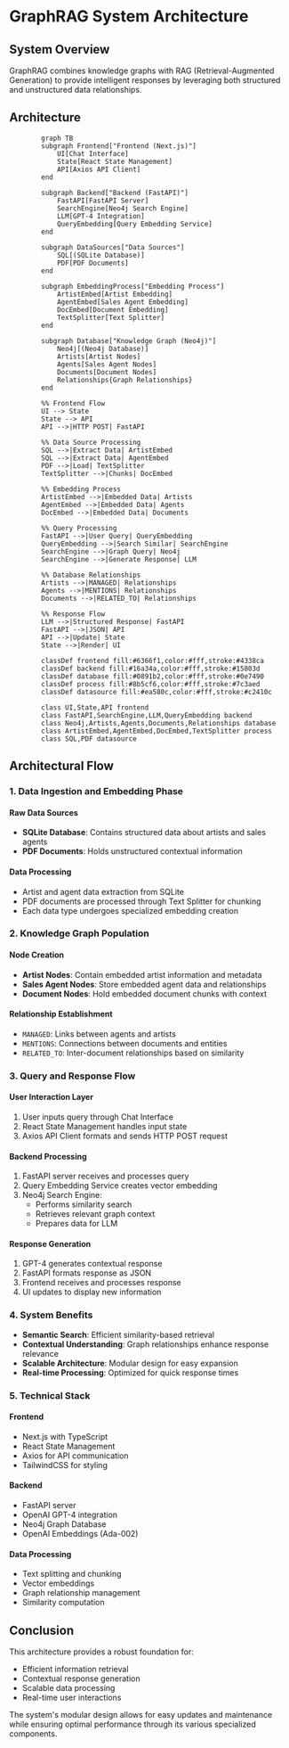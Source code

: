 # GraphRAG System Architecture

## System Overview

GraphRAG combines knowledge graphs with RAG (Retrieval-Augmented Generation) to provide intelligent responses by leveraging both structured and unstructured data relationships.

## Architecture
```mermaid
        graph TB
        subgraph Frontend["Frontend (Next.js)"]
            UI[Chat Interface]
            State[React State Management]
            API[Axios API Client]
        end

        subgraph Backend["Backend (FastAPI)"]
            FastAPI[FastAPI Server]
            SearchEngine[Neo4j Search Engine]
            LLM[GPT-4 Integration]
            QueryEmbedding[Query Embedding Service]
        end

        subgraph DataSources["Data Sources"]
            SQL[(SQLite Database)]
            PDF[PDF Documents]
        end

        subgraph EmbeddingProcess["Embedding Process"]
            ArtistEmbed[Artist Embedding]
            AgentEmbed[Sales Agent Embedding]
            DocEmbed[Document Embedding]
            TextSplitter[Text Splitter]
        end

        subgraph Database["Knowledge Graph (Neo4j)"]
            Neo4j[(Neo4j Database)]
            Artists[Artist Nodes]
            Agents[Sales Agent Nodes]
            Documents[Document Nodes]
            Relationships{Graph Relationships}
        end

        %% Frontend Flow
        UI --> State
        State --> API
        API -->|HTTP POST| FastAPI

        %% Data Source Processing
        SQL -->|Extract Data| ArtistEmbed
        SQL -->|Extract Data| AgentEmbed
        PDF -->|Load| TextSplitter
        TextSplitter -->|Chunks| DocEmbed

        %% Embedding Process
        ArtistEmbed -->|Embedded Data| Artists
        AgentEmbed -->|Embedded Data| Agents
        DocEmbed -->|Embedded Data| Documents

        %% Query Processing
        FastAPI -->|User Query| QueryEmbedding
        QueryEmbedding -->|Search Similar| SearchEngine
        SearchEngine -->|Graph Query| Neo4j
        SearchEngine -->|Generate Response| LLM

        %% Database Relationships
        Artists -->|MANAGED| Relationships
        Agents -->|MENTIONS| Relationships
        Documents -->|RELATED_TO| Relationships

        %% Response Flow
        LLM -->|Structured Response| FastAPI
        FastAPI -->|JSON| API
        API -->|Update| State
        State -->|Render| UI

        classDef frontend fill:#6366f1,color:#fff,stroke:#4338ca
        classDef backend fill:#16a34a,color:#fff,stroke:#15803d
        classDef database fill:#0891b2,color:#fff,stroke:#0e7490
        classDef process fill:#8b5cf6,color:#fff,stroke:#7c3aed
        classDef datasource fill:#ea580c,color:#fff,stroke:#c2410c

        class UI,State,API frontend
        class FastAPI,SearchEngine,LLM,QueryEmbedding backend
        class Neo4j,Artists,Agents,Documents,Relationships database
        class ArtistEmbed,AgentEmbed,DocEmbed,TextSplitter process
        class SQL,PDF datasource
```


## Architectural Flow

### 1. Data Ingestion and Embedding Phase

#### Raw Data Sources
- **SQLite Database**: Contains structured data about artists and sales agents
- **PDF Documents**: Holds unstructured contextual information

#### Data Processing
- Artist and agent data extraction from SQLite
- PDF documents are processed through Text Splitter for chunking
- Each data type undergoes specialized embedding creation

### 2. Knowledge Graph Population

#### Node Creation
- **Artist Nodes**: Contain embedded artist information and metadata
- **Sales Agent Nodes**: Store embedded agent data and relationships
- **Document Nodes**: Hold embedded document chunks with context

#### Relationship Establishment
- `MANAGED`: Links between agents and artists
- `MENTIONS`: Connections between documents and entities
- `RELATED_TO`: Inter-document relationships based on similarity

### 3. Query and Response Flow

#### User Interaction Layer
1. User inputs query through Chat Interface
2. React State Management handles input state
3. Axios API Client formats and sends HTTP POST request

#### Backend Processing
1. FastAPI server receives and processes query
2. Query Embedding Service creates vector embedding
3. Neo4j Search Engine:
   - Performs similarity search
   - Retrieves relevant graph context
   - Prepares data for LLM

#### Response Generation
1. GPT-4 generates contextual response
2. FastAPI formats response as JSON
3. Frontend receives and processes response
4. UI updates to display new information

### 4. System Benefits

- **Semantic Search**: Efficient similarity-based retrieval
- **Contextual Understanding**: Graph relationships enhance response relevance
- **Scalable Architecture**: Modular design for easy expansion
- **Real-time Processing**: Optimized for quick response times

### 5. Technical Stack

#### Frontend
- Next.js with TypeScript
- React State Management
- Axios for API communication
- TailwindCSS for styling

#### Backend
- FastAPI server
- OpenAI GPT-4 integration
- Neo4j Graph Database
- OpenAI Embeddings (Ada-002)

#### Data Processing
- Text splitting and chunking
- Vector embeddings
- Graph relationship management
- Similarity computation

## Conclusion

This architecture provides a robust foundation for:
- Efficient information retrieval
- Contextual response generation
- Scalable data processing
- Real-time user interactions

The system's modular design allows for easy updates and maintenance while ensuring optimal performance through its various specialized components.